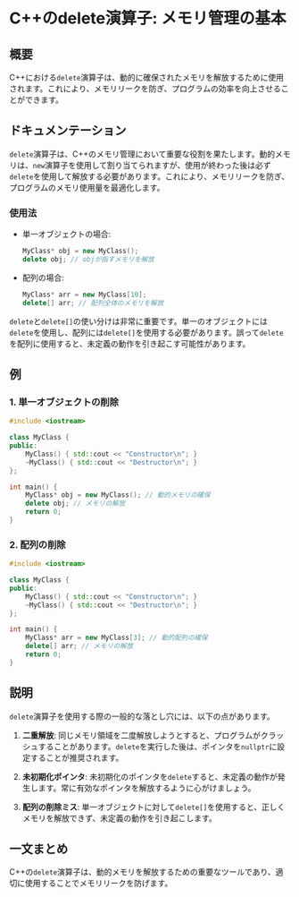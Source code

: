 <!--
Meta Description: # C++のdelete演算子: メモリ管理の基本 ## 概要 C++における`delete`演算子は、動的に確保されたメモリを解放するために使用されます。これにより、メモリリークを防ぎ、プログラムの効率を向上させることができます。 ## ドキュメンテーション `delete`演算子は、C++のメモ...
Meta Keywords: delete, myclass, new, cpp, obj
-->

# C++のdelete演算子: メモリ管理の基本

## 概要
C++における`delete`演算子は、動的に確保されたメモリを解放するために使用されます。これにより、メモリリークを防ぎ、プログラムの効率を向上させることができます。

## ドキュメンテーション
`delete`演算子は、C++のメモリ管理において重要な役割を果たします。動的メモリは、`new`演算子を使用して割り当てられますが、使用が終わった後は必ず`delete`を使用して解放する必要があります。これにより、メモリリークを防ぎ、プログラムのメモリ使用量を最適化します。

### 使用法
- 単一オブジェクトの場合:
  ```cpp
  MyClass* obj = new MyClass();
  delete obj; // objが指すメモリを解放
  ```

- 配列の場合:
  ```cpp
  MyClass* arr = new MyClass[10];
  delete[] arr; // 配列全体のメモリを解放
  ```

`delete`と`delete[]`の使い分けは非常に重要です。単一のオブジェクトには`delete`を使用し、配列には`delete[]`を使用する必要があります。誤って`delete`を配列に使用すると、未定義の動作を引き起こす可能性があります。

## 例
### 1. 単一オブジェクトの削除
```cpp
#include <iostream>

class MyClass {
public:
    MyClass() { std::cout << "Constructor\n"; }
    ~MyClass() { std::cout << "Destructor\n"; }
};

int main() {
    MyClass* obj = new MyClass(); // 動的メモリの確保
    delete obj; // メモリの解放
    return 0;
}
```

### 2. 配列の削除
```cpp
#include <iostream>

class MyClass {
public:
    MyClass() { std::cout << "Constructor\n"; }
    ~MyClass() { std::cout << "Destructor\n"; }
};

int main() {
    MyClass* arr = new MyClass[3]; // 動的配列の確保
    delete[] arr; // メモリの解放
    return 0;
}
```

## 説明
`delete`演算子を使用する際の一般的な落とし穴には、以下の点があります。

1. **二重解放**: 同じメモリ領域を二度解放しようとすると、プログラムがクラッシュすることがあります。`delete`を実行した後は、ポインタを`nullptr`に設定することが推奨されます。

2. **未初期化ポインタ**: 未初期化のポインタを`delete`すると、未定義の動作が発生します。常に有効なポインタを解放するように心がけましょう。

3. **配列の削除ミス**: 単一オブジェクトに対して`delete[]`を使用すると、正しくメモリを解放できず、未定義の動作を引き起こします。

## 一文まとめ
C++の`delete`演算子は、動的メモリを解放するための重要なツールであり、適切に使用することでメモリリークを防げます。
